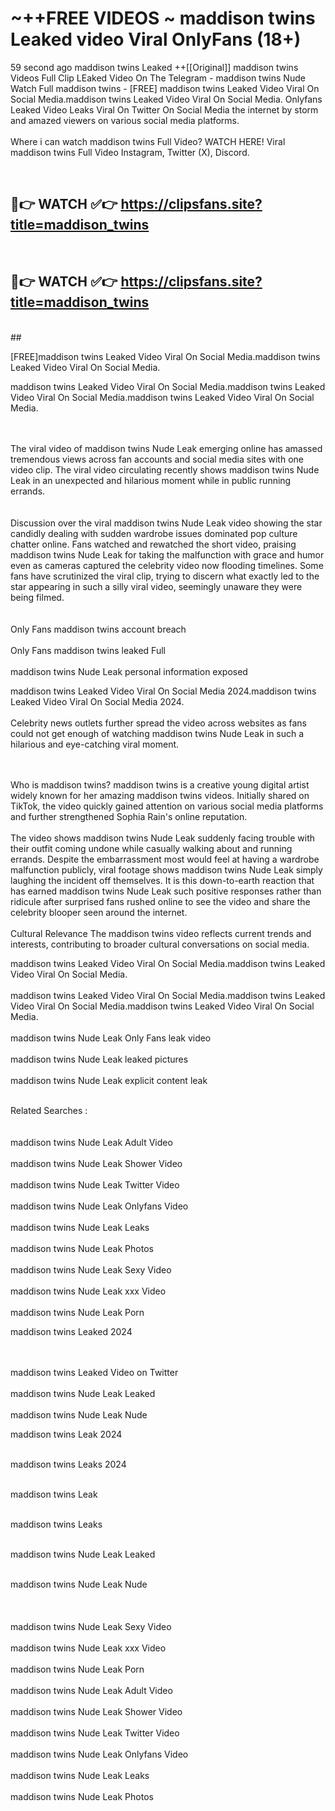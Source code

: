 # ~++FREE VIDEOS ~ maddison twins Leaked video Viral OnlyFans (18+)<br>


59 second ago maddison twins Leaked ++[[Original]] maddison twins Videos Full Clip LEaked Video On The Telegram  - maddison twins Nude  Watch Full maddison twins - [FREE] maddison twins Leaked Video Viral On Social Media.maddison twins Leaked Video Viral On Social Media.   Onlyfans Leaked Video Leaks Viral On Twitter On Social Media the internet by storm and amazed viewers on various social media platforms. <br><br>
Where i can watch maddison twins Full Video? WATCH HERE! Viral maddison twins Full Video Instagram, Twitter (X), Discord. <br>


 <br>

##  🔴👉 WATCH ✅👉  <a href="https://clipsfans.site?title=maddison_twins&ref=git">https://clipsfans.site?title=maddison_twins</a> <br>
  <br>

##  🔴👉 WATCH ✅👉  <a href="https://clipsfans.site?title=maddison_twins&ref=git">https://clipsfans.site?title=maddison_twins</a> <br>
  <br>
  ##



[FREE]maddison twins Leaked Video Viral On Social Media.maddison twins Leaked Video Viral On Social Media. <br>

maddison twins Leaked Video Viral On Social Media.maddison twins Leaked Video Viral On Social Media.maddison twins Leaked Video Viral On Social Media. <br>


  <br>

  <br>
The viral video of maddison twins Nude Leak emerging online has amassed tremendous views across fan accounts and social media sites with one video clip. The viral video circulating recently shows maddison twins Nude Leak in an unexpected and hilarious moment while in public running errands.<br>
<br>


<br>
Discussion over the viral maddison twins Nude Leak video showing the star candidly dealing with sudden wardrobe issues dominated pop culture chatter online. Fans watched and rewatched the short video, praising maddison twins Nude Leak for taking the malfunction with grace and humor even as cameras captured the celebrity video now flooding timelines. Some fans have scrutinized the viral clip, trying to discern what exactly led to the star appearing in such a silly viral video, seemingly unaware they were being filmed.<br>
<br>
<br> 
Only Fans maddison twins account breach<br>
<br>
Only Fans maddison twins leaked Full <br>
<br>
maddison twins Nude Leak personal information exposed<br>

maddison twins Leaked Video Viral On Social Media 2024.maddison twins Leaked Video Viral On Social Media 2024. <br>
<br>
Celebrity news outlets further spread the video across websites as fans could not get enough of watching maddison twins Nude Leak in such a hilarious and eye-catching viral moment.<br>
<br>

<br>
Who is maddison twins? maddison twins is a creative young digital artist widely known for her amazing maddison twins videos. Initially shared on TikTok, the video quickly gained attention on various social media platforms and further strengthened Sophia Rain's online reputation.<br>
<br>
The video shows maddison twins Nude Leak suddenly facing trouble with their outfit coming undone while casually walking about and running errands. Despite the embarrassment most would feel at having a wardrobe malfunction publicly, viral footage shows maddison twins Nude Leak simply laughing the incident off themselves. It is this down-to-earth reaction that has earned maddison twins Nude Leak such positive responses rather than ridicule after surprised fans rushed online to see the video and share the celebrity blooper seen around the internet.<br>
<br>
Cultural Relevance The maddison twins video reflects current trends and interests, contributing to broader cultural conversations on social media.<br>

maddison twins Leaked Video Viral On Social Media.maddison twins Leaked Video Viral On Social Media.<br>
<br>
maddison twins Leaked Video Viral On Social Media.maddison twins Leaked Video Viral On Social Media.maddison twins Leaked Video Viral On Social Media.<br>
<br>
maddison twins Nude Leak Only Fans leak video<br>
<br>
maddison twins Nude Leak leaked pictures<br>
<br>
maddison twins Nude Leak explicit content leak<br>


<br>
Related Searches :<br>
<br>

<br>
maddison twins Nude Leak Adult Video<br>
<br>
maddison twins Nude Leak Shower Video<br>
<br>
maddison twins Nude Leak Twitter Video<br>
<br>
maddison twins Nude Leak Onlyfans Video<br>
<br>
maddison twins Nude Leak Leaks<br>
<br>
maddison twins Nude Leak Photos<br>

<br>
maddison twins Nude Leak Sexy Video<br>
<br>
maddison twins Nude Leak xxx Video<br>
<br>
maddison twins Nude Leak Porn<br>

maddison twins  Leaked 2024 <br> <br>
<br>

maddison twins Leaked Video on Twitter <br>
<br>
maddison twins Nude Leak Leaked<br>
<br>
maddison twins Nude Leak Nude<br>


maddison twins  Leak 2024 <br> <br>



maddison twins  Leaks 2024 <br> <br>



 
maddison twins  Leak<br> <br>



maddison twins  Leaks<br> <br>


maddison twins Nude Leak Leaked<br> <br>

maddison twins Nude Leak Nude<br> <br>
<br> <br>
maddison twins Nude Leak Sexy Video
<br> <br>
maddison twins Nude Leak xxx Video
<br> <br>
maddison twins Nude Leak Porn
<br> <br>
maddison twins Nude Leak Adult Video
<br> <br>
maddison twins Nude Leak Shower Video
<br> <br>
maddison twins Nude Leak Twitter Video
<br> <br>
maddison twins Nude Leak Onlyfans Video
<br> <br>
maddison twins Nude Leak Leaks
<br> <br>
maddison twins Nude Leak Photos






</p>




 



</p>










